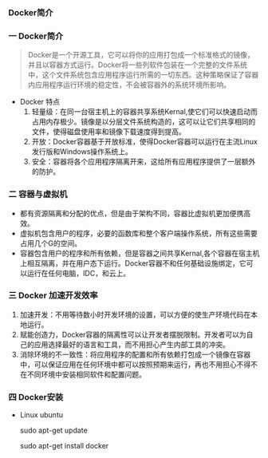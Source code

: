 ### Docker简介

### 一 Docker简介

>  	Docker是一个开源工具，它可以将你的应用打包成一个标准格式的镜像，并且以容器方式运行。Docker将一些列软件包装在一个完整的文件系统中，这个文件系统包含应用程序运行所需的一切东西。这种策略保证了容器内应用程序运行环境的稳定性，不会被容器外的系统环境所影响。

* Docker 特点
  1. 轻量级：在同一台宿主机上的容器共享系统Kernal,使它们可以快速启动而占用内存极少。镜像是以分层文件系统构造的，这可以让它们共享相同的文件，使得磁盘使用率和镜像下载速度得到提高。
  2. 开放：Docker容器基于开放标准，使得Docker容器可以运行在主流Linux发行版和Windows操作系统上。
  3. 安全：容器将各个应用程序隔离开来，这给所有应用程序提供了一层额外的防护。

### 二 容器与虚拟机

 * 都有资源隔离和分配的优点，但是由于架构不同，容器比虚拟机更加便携高效。
 * 虚拟机包含用户的程序，必要的函数库和整个客户端操作系统，所有这些需要占用几个G的空间。
 * 容器包含用户的程序和所有依赖，但是容器之间共享Kernal,各个容器在宿主机上相互隔离，并在用户态下运行。Docker容器不和任何基础设施绑定，它可以运行在任何电脑，IDC，和云上。

### 三 Docker 加速开发效率

1. 加速开发：不用等待数小时开发环境的设置，可以方便的使生产环境代码在本地运行。
2. 赋能创造力，Docker容器的隔离性可以让开发者摆脱限制。开发者可以为自己的应用选择最好的语言和工具，而不用担心产生内部工具的冲突。
3. 消除环境的不一致性：将应用程序的配置和所有依赖打包成一个镜像在容器中，可以保证应用在任何环境中都可以按照预期来运行，再也不用担心不得不在不同环境中安装相同软件和配置问题。

### 四 Docker安装

* Linux ubuntu

  sudo apt-get update

  sudo apt-get install docker



​	